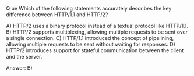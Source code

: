 Q ue Which of the following statements accurately describes the key difference between HTTP/1.1 and HTTP/2?

A) HTTP/2 uses a binary protocol instead of a textual protocol like HTTP/1.1.
B) HTTP/2 supports multiplexing, allowing multiple requests to be sent over a single connection.
C) HTTP/1.1 introduced the concept of pipelining, allowing multiple requests to be sent without waiting for responses.
D) HTTP/2 introduces support for stateful communication between the client and the server.

Answer: B) 